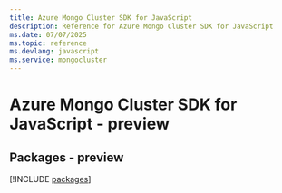 ```yaml
---
title: Azure Mongo Cluster SDK for JavaScript
description: Reference for Azure Mongo Cluster SDK for JavaScript
ms.date: 07/07/2025
ms.topic: reference
ms.devlang: javascript
ms.service: mongocluster
---
```

# Azure Mongo Cluster SDK for JavaScript - preview
## Packages - preview
[!INCLUDE [packages](mongo-cluster-index.md)]